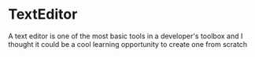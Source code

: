 # TextEditor
A text editor is one of the most basic tools in a developer's toolbox and I thought it could be a cool learning opportunity to create one from scratch
